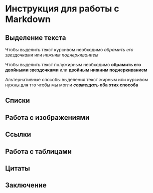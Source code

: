 # Инструкция для работы с Markdown

## Выделение текста

Чтобы выделить текст курсивом необходимо *обрамить его звездочками* или _нижним подчеркиванием_

Чтобы выделить текст полужирным необходимо **обрамить его двойными звездочками** или __двойным нижним подчеркиванием__

Альтернативные способы выделения текст жирным или курсивом нужны для тго чтобы мы могли **_совмещать_ оба этих способа**

## Списки

## Работа с изображениями

## Ссылки

## Работа с таблицами

## Цитаты

## Заключение